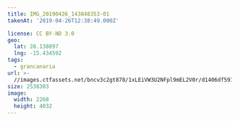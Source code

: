 ```yaml
---
title: IMG_20190426_143848353-01
takenAt: '2019-04-26T12:38:49.000Z'

license: CC BY-ND 3.0
geo:
  lat: 28.138897
  lng: -15.434592
tags:
  - grancanaria
url: >-
  //images.ctfassets.net/bncv3c2gt878/1xLEiVW3U2NFpl9mEL2V0r/d1406df591eda534e830a56bbbbc1072/img_20190426_143848353-01_40936562513_o
size: 2538303
image:
  width: 2268
  height: 4032
---
```

